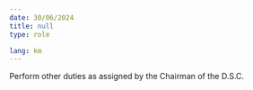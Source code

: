 ```yaml
---
date: 30/06/2024
title: null
type: role

lang: km
---
```


Perform other duties as assigned by the Chairman of the D.S.C.